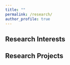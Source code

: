 ```yaml
---
title: ""
permalink: /research/
author_profile: true
---
```


## Research Interests


## Research Projects



